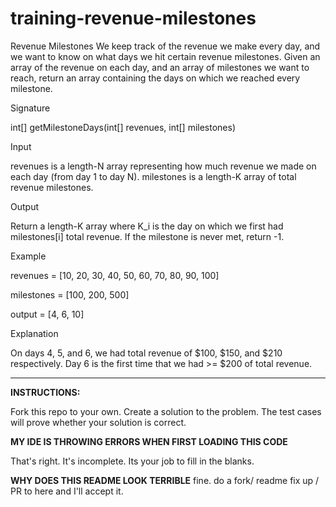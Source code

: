 # training-revenue-milestones
Revenue Milestones
We keep track of the revenue we make every day, and we want to know on what days we hit certain revenue milestones. 
Given an array of the revenue on each day, and an array of milestones we want to reach, return an array containing the days on which we reached every milestone.

Signature

int[] getMilestoneDays(int[] revenues, 
int[] milestones)

Input

revenues is a length-N array representing how much revenue we made on each day (from day 1 to day N). milestones is a length-K array of total revenue milestones.

Output

Return a length-K array where K_i is the day on which we first had milestones[i] total revenue. If the milestone is never met, return -1.

Example

revenues = [10, 20, 30, 40, 50, 60, 70, 80, 90, 100]

milestones = [100, 200, 500]

output = [4, 6, 10]

Explanation

On days 4, 5, and 6, we had total revenue of $100, $150, and $210 respectively. Day 6 is the first time that we had >= $200 of total revenue.


---
**INSTRUCTIONS:**

Fork this repo to your own. Create a solution to the problem. The test cases will prove whether your solution is correct.


**MY IDE IS THROWING ERRORS WHEN FIRST LOADING THIS CODE**

That's right. It's incomplete. Its your job to fill in the blanks.

**WHY DOES THIS README LOOK TERRIBLE**
fine. do a fork/ readme fix up / PR to here and I'll accept it.